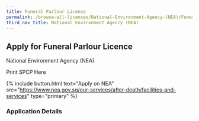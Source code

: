```yaml
---
title: Funeral Parlour Licence
permalink: /browse-all-licences/National-Environment-Agency-(NEA)/Funeral-Parlour-Licence
third_nav_title: National Environment Agency (NEA)
---
```


## Apply for Funeral Parlour Licence

National Environment Agency (NEA)

Print SPCP Here


{% include button.html text="Apply on NEA" src="https://www.nea.gov.sg/our-services/after-death/facilities-and-services" type="primary" %}

### Application Details


